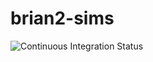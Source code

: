 # brian2-sims

![Continuous Integration Status](https://github.com/pabloabur/brian2-sims/actions/workflows/python-app.yml/badge.svg)
